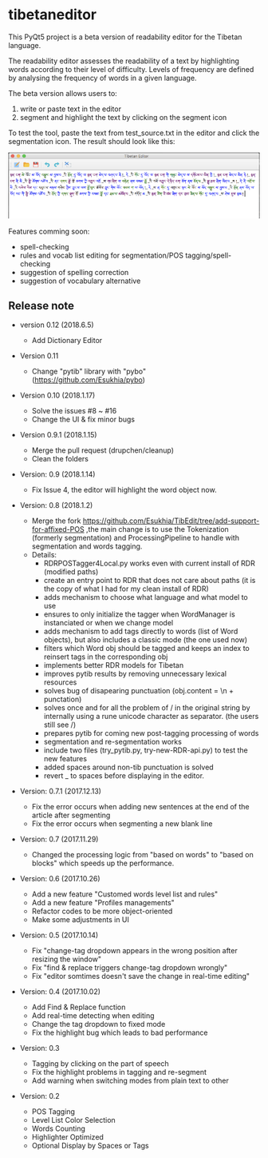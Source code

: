 # tibetaneditor

This PyQt5 project is a beta version of readability editor for the Tibetan language.

The readability editor assesses the readability of a text by highlighting words according to their level of difficulty. Levels of frequency are defined by analysing the frequency of words in a given language.

The beta version allows users to:

1. write or paste text in the editor
2. segment and highlight the text by clicking on the segment icon

To test the tool, paste the text from test_source.txt in the editor and click the segmentation icon. The result should look like this:

![test](tests/test_result.png)

Features comming soon:
- spell-checking
- rules and vocab list editing for segmentation/POS tagging/spell-checking
- suggestion of spelling correction
- suggestion of vocabulary alternative

## Release note

- version 0.12 (2018.6.5)

    * Add Dictionary Editor

- Version 0.11
    
    * Change "pytib" library with "pybo"
      (https://github.com/Esukhia/pybo)

- Version 0.10 (2018.1.17)
    
    * Solve the issues #8 ~ #16  
    * Change the UI & fix minor bugs 


- Version 0.9.1 (2018.1.15)

    * Merge the pull request (drupchen/cleanup)
    * Clean the folders

- Version: 0.9 (2018.1.14)

    * Fix Issue 4, the editor will highlight the word object now.

- Version: 0.8 (2018.1.2)
    
    * Merge the fork https://github.com/Esukhia/TibEdit/tree/add-support-for-affixed-POS ,the main change is to use the Tokenization (formerly segmentation) and ProcessingPipeline to handle with segmentation and words tagging.
    * Details:
        - RDRPOSTagger4Local.py works even with current install of RDR (modified paths)
        - create an entry point to RDR that does not care about paths (it is the copy of what I had for my clean install of RDR)
        - adds mechanism to choose what language and what model to use
        - ensures to only initialize the tagger when WordManager is instanciated or when we change model
        - adds mechanism to add tags directly to words (list of Word objects), but also includes a classic mode (the one used now)
        - filters which Word obj should be tagged and keeps an index to reinsert tags in the corresponding obj
        - implements better RDR models for Tibetan
        - improves pytib results by removing unnecessary lexical resources
        - solves bug of disapearing punctuation (obj.content = \n + punctation)
        - solves once and for all the problem of / in the original string by internally using a rune unicode character as separator. (the users still see /)
        - prepares pytib for coming new post-tagging processing of words
        - segmentation and re-segmentation works
        - include two files (try_pytib.py, try-new-RDR-api.py) to test the new features
        - added spaces around non-tib punctuation is solved
        - revert _ to spaces before displaying in the editor.

- Version: 0.7.1 (2017.12.13)

    * Fix the error occurs when adding new sentences at the end of the article after segmenting
    * Fix the error occurs when segmenting a new blank line

- Version: 0.7 (2017.11.29)

    *  Changed the processing logic from "based on words" to "based on blocks"  which speeds up the performance.

- Version: 0.6 (2017.10.26)
	
	* Add a new feature "Customed words level list and rules"
	* Add a new feature "Profiles managements"
	* Refactor codes to be more object-oriented
	* Make some adjustments in UI
	
- Version: 0.5 (2017.10.14)
	
	* Fix "change-tag dropdown appears in the wrong position after resizing the window"
	* Fix "find & replace triggers change-tag dropdown wrongly"
	* Fix "editor somtimes doesn't save the change in real-time editing"

- Version: 0.4 (2017.10.02)

    * Add Find & Replace function
    * Add real-time detecting when editing
	* Change the tag dropdown to fixed mode
	* Fix the highlight bug which leads to bad performance

- Version: 0.3
    
    * Tagging by clicking on the part of speech
    * Fix the highlight problems in tagging and re-segment
    * Add warning when switching modes from plain text to other

- Version: 0.2
	
	* POS Tagging
	* Level List Color Selection
	* Words Counting
	* Highlighter Optimized
	* Optional Display by Spaces or Tags
